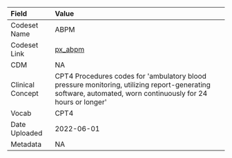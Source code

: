 |Field            |Value                                                                                                                                                       |
|:----------------|:-----------------------------------------------------------------------------------------------------------------------------------------------------------|
|Codeset Name     |ABPM                                                                                                                                                        |
|Codeset Link     |[px_abpm](https://github.com/PEDSnet/Variable-Dictionary/blob/main/procedures/px_abpm.csv)                                                                  |
|CDM              |NA                                                                                                                                                          |
|Clinical Concept |CPT4 Procedures codes for 'ambulatory blood pressure monitoring, utilizing report-generating software, automated, worn continuously for 24 hours or longer' |
|Vocab            |CPT4                                                                                                                                                        |
|Date Uploaded    |2022-06-01                                                                                                                                                  |
|Metadata         |NA                                                                                                                                                          |
